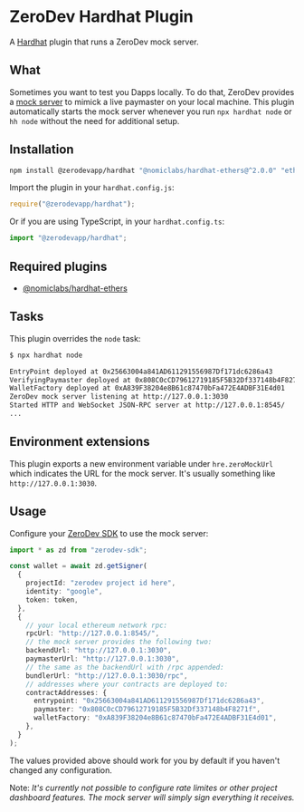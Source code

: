 # ZeroDev Hardhat Plugin

A [Hardhat](https://hardhat.org) plugin that runs a ZeroDev mock server.

## What

Sometimes you want to test you Dapps locally. To do that, ZeroDev provides a [mock server](https://github.com/zerodevapp/mock-server) to mimick a live paymaster on your local machine. This plugin automatically starts the mock server whenever you run `npx hardhat node` or `hh node` without the need for additional setup.

## Installation

```bash
npm install @zerodevapp/hardhat "@nomiclabs/hardhat-ethers@^2.0.0" "ethers@^5.0.0"
```

Import the plugin in your `hardhat.config.js`:

```js
require("@zerodevapp/hardhat");
```

Or if you are using TypeScript, in your `hardhat.config.ts`:

```ts
import "@zerodevapp/hardhat";
```

## Required plugins

- [@nomiclabs/hardhat-ethers](https://hardhat.org/hardhat-runner/plugins/nomiclabs-hardhat-ethers)

## Tasks

This plugin overrides the `node` task:

```bash
$ npx hardhat node

EntryPoint deployed at 0x25663004a841AD611291556987Df171dc6286a43
VerifyingPaymaster deployed at 0x808C0cCD79612719185F5B32Df337148b4F8271f
WalletFactory deployed at 0xA839F38204e8B61c87470bFa472E4ADBF31E4d01
ZeroDev mock server listening at http://127.0.0.1:3030
Started HTTP and WebSocket JSON-RPC server at http://127.0.0.1:8545/
...
```

## Environment extensions

This plugin exports a new environment variable under `hre.zeroMockUrl` which indicates the URL for the mock server. It's usually something like `http://127.0.0.1:3030`.

## Usage

Configure your [ZeroDev SDK](https://www.npmjs.com/package/zerodev-sdk) to use the mock server:

```ts
import * as zd from "zerodev-sdk";

const wallet = await zd.getSigner(
  {
    projectId: "zerodev project id here",
    identity: "google",
    token: token,
  },
  {
    // your local ethereum network rpc:
    rpcUrl: "http://127.0.0.1:8545/",
    // the mock server provides the following two:
    backendUrl: "http://127.0.0.1:3030",
    paymasterUrl: "http://127.0.0.1:3030",
    // the same as the backendUrl with /rpc appended:
    bundlerUrl: "http://127.0.0.1:3030/rpc",
    // addresses where your contracts are deployed to:
    contractAddresses: {
      entrypoint: "0x25663004a841AD611291556987Df171dc6286a43",
      paymaster: "0x808C0cCD79612719185F5B32Df337148b4F8271f",
      walletFactory: "0xA839F38204e8B61c87470bFa472E4ADBF31E4d01",
    },
  }
);
```

The values provided above should work for you by default if you haven't changed any configuration.

Note: _It's currently not possible to configure rate limites or other project dashboard features. The mock server will simply sign everything it receives._
